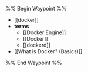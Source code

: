 %% Begin Waypoint %%
- [[docker]]
- **terms**
	- [[Docker Engine]]
	- [[Docker]]
	- [[dockerd]]
- [[What is Docker? (Basics)]]

%% End Waypoint %%